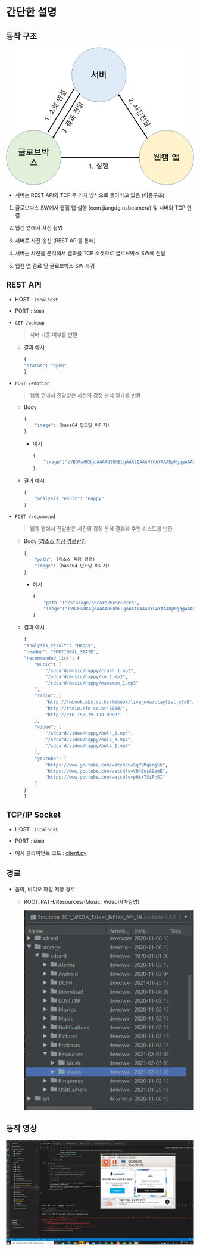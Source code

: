 # 간단한 설명

## 동작 구조

![Structure](./assets/structure.png)

- 서버는 REST API와 TCP 두 가지 방식으로 돌아가고 있음 (이중구조)

1. 글로브박스 SW에서 웹캠 앱 실행 (com.jiangdg.usbcamera) 및 서버와 TCP 연결

2. 웹캠 앱에서 사진 촬영

3. 서버로 사진 송신 (REST API를 통해)

4. 서버는 사진을 분석해서 결과를 TCP 소켓으로 글로브박스 SW에 전달

5. 웹캠 앱 종료 및 글로브박스 SW 복귀

## REST API

- HOST : `localhost`
  
- PORT : `5000`

- `GET /wakeup`
  
  > 서버 가동 여부를 반환

  - 결과 예시

    ```python
    {
    "status": "open"
    }
    ```

- `POST /emotion`
  
  > 웹캠 앱에서 전달받은 사진의 감정 분석 결과를 반환

  - Body
  
    ```python
    {
        "image": (base64 인코딩 이미지)
    }
    ```

    - 예시

       ```python
       {
           "image":"iVBORw0KGgoAAAANSUhEUgAAAtIAAANYCAYAAADpNgqgAAAABG"
       }
       ```

  - 결과 예시

    ```python
    {
        "analysis_result": "Happy"
    }
    ```

- `POST /recommend`

  > 웹캠 앱에서 전달받은 사진의 감정 분석 결과와 추천 리스트를 반환

  - Body [(리소스 저장 경로란?)](#경로)
  
    ```python
    {
        "path": (리소스 저장 경로)
        "image": (base64 인코딩 이미지)
    }
    ```

    - 예시

       ```python
       { 
           "path:":"/storage/sdcard/Resources",
           "image":"iVBORw0KGgoAAAANSUhEUgAAAtIAAANYCAYAAADpNgqgAAAABG"
       }
       ```

  - 결과 예시

    ```python
    {
    "analysis_result": "Happy",
    "header": "EMOTIONAL_STATE",
    "recommended_list": {
        "music": [
            "/sdcard/music/happy/crush_1.mp3",
            "/sdcard/music/happy/iu_2.mp3",
            "/sdcard/music/happy/mamamoo_1.mp3"
        ],
        "radio": [
            "http://fmbook.ebs.co.kr/fmbook/live_m4a/playlist.m3u8",
            "http://radio.kfm.co.kr:8000/",
            "http://218.157.19.198:8000"
        ],
        "video": [
            "/sdcard/video/happy/bol4_2.mp4",
            "/sdcard/video/happy/bol4_3.mp4",
            "/sdcard/video/happy/bol4_1.mp4"
        ],
        "youtube": [
            "https://www.youtube.com/watch?v=SqPVMqamjSk",
            "https://www.youtube.com/watch?v=VN4EusA9zmE",
            "https://www.youtube.com/watch?v=pHtxTSiPh5I"
        ]
    }
    }
    ```

## TCP/IP Socket

- HOST : `localhost`
  
- PORT : `6000`

- 예시 클라이언트 코드 : [client.py](./client.py)

## 경로

- 음악, 비디오 파일 저장 경로

  - ROOT_PATH/Resources/(Music, Video)/(파일명)

    ![File path pic](./assets/file_path.PNG)

## 동작 영상

![Example](assets/example.gif)
